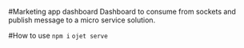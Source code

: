 #Marketing app dashboard
Dashboard to consume from sockets and publish message to a micro service solution.

#How to use
`npm i`
`ojet serve`
